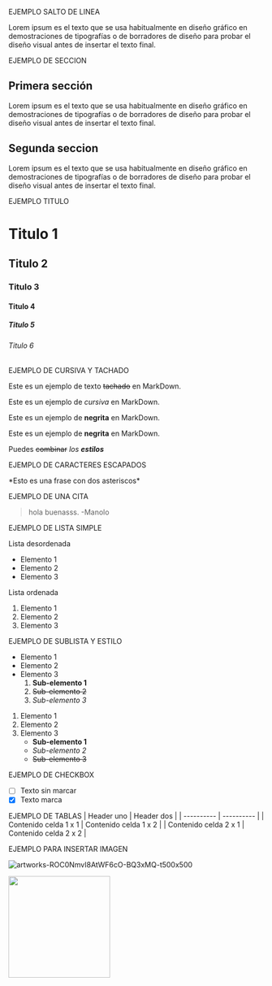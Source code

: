 EJEMPLO SALTO DE LINEA

Lorem ipsum es el texto que se usa habitualmente en diseño gráfico en demostraciones de tipografías o de borradores de diseño para probar el diseño visual antes de insertar el texto final. 

EJEMPLO DE SECCION

## Primera sección
Lorem ipsum es el texto que se usa habitualmente en diseño gráfico en demostraciones de tipografías o de borradores de diseño para probar el diseño visual antes de insertar el texto final. 

## Segunda seccion
Lorem ipsum es el texto que se usa habitualmente en diseño gráfico en demostraciones de tipografías o de borradores de diseño para probar el diseño visual antes de insertar el texto final. 

EJEMPLO TITULO

# Titulo 1
## Titulo 2
### Titulo 3
#### Titulo 4
##### Titulo 5
###### Titulo 6

EJEMPLO DE CURSIVA Y TACHADO

Este es un ejemplo de texto ~~tachado~~ en MarkDown.

Este es un ejemplo de *cursiva* en MarkDown.

Este es un ejemplo de **negrita** en MarkDown.

Este es un ejemplo de __negrita__ en MarkDown.

Puedes ~~combinar~~ *los **estilos***

EJEMPLO DE CARACTERES ESCAPADOS

\*Esto es una frase con dos asteriscos\*

EJEMPLO DE UNA CITA

> hola buenasss. -Manolo

EJEMPLO DE LISTA SIMPLE

Lista desordenada
*  Elemento 1
*  Elemento 2
*  Elemento 3

Lista ordenada
1. Elemento 1
2. Elemento 2
3. Elemento 3

EJEMPLO DE SUBLISTA Y ESTILO

* Elemento 1
* Elemento 2
* Elemento 3
  1. **Sub-elemento 1**
  2. ~~Sub-elemento 2~~
  3. *Sub-elemento 3*

1. Elemento 1
2. Elemento 2
3. Elemento 3
   * **Sub-elemento 1**
   * *Sub-elemento 2*
   * ~~Sub-elemento 3~~
  
  EJEMPLO DE CHECKBOX

- [ ] Texto sin marcar
- [x] Texto marca

EJEMPLO DE TABLAS
| Header uno | Header dos |
| ---------- | ---------- |
| Contenido celda 1 x 1 | Contenido celda 1 x 2 |
| Contenido celda 2 x 1 | Contenido celda 2 x 2 |

EJEMPLO PARA INSERTAR IMAGEN

![artworks-ROC0NmvI8AtWF6cO-BQ3xMQ-t500x500](https://github.com/user-attachments/assets/cb9a6096-47c1-4a49-88f7-4ee1b478e510)

<img src="https://github.com/user-attachments/assets/b8f72d3a-d5de-4fa3-8f8b-eaaa47483250" width="200" >


